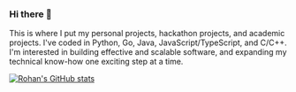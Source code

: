### Hi there 👋

This is where I put my personal projects, hackathon projects, and academic projects. I've coded in Python, Go, Java, JavaScript/TypeScript, and C/C++. I'm interested in building effective and scalable software, and expanding my technical know-how one exciting step at a time. 

[![Rohan's GitHub stats](https://github-readme-stats.vercel.app/api?username=rohan-av&count_private=true&show_icons=true&theme=cobalt&hide=contribs)](https://github.com/anuraghazra/github-readme-stats)


<!--
**rohan-av/rohan-av** is a ✨ _special_ ✨ repository because its `README.md` (this file) appears on your GitHub profile.

Here are some ideas to get you started:

- 🔭 I’m currently working on ...
- 🌱 I’m currently learning ...
- 👯 I’m looking to collaborate on ...
- 🤔 I’m looking for help with ...
- 💬 Ask me about ...
- 📫 How to reach me: ...
- 😄 Pronouns: ...
- ⚡ Fun fact: ...
-->
